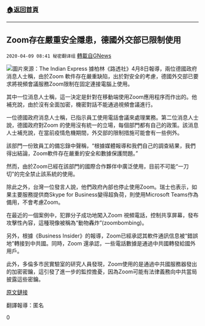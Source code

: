###  [:house:返回首頁](https://github.com/ourhimalayas/txt)
---

## Zoom存在嚴重安全隱患，德國外交部已限制使用
`2020-04-09 08:41 秘密翻译组` [轉載自GNews](https://gnews.org/zh-hant/167173/)

![](https://s3.amazonaws.com/gnews-media-offload/wp-content/uploads/2020/04/09080500/Picture-1-116.png)圖片來源：The Indian Express 
據柏林《路透社》4月8日報導，兩位德國政府消息人士稱，由於Zoom 軟件存在嚴重缺陷，出於對安全的考慮，德國外交部已要求將視頻會議服務Zoom限制在固定連接電腦上使用。

其中一位消息人士稱，這一決定是針對在移動端使用Zoom應用程序而作出的。他補充說，由於沒有全面加密，機密對話不能通過視頻會議進行。

一位德國政府消息人士稱，已指示員工使用電話會議來處理業務。第二位消息人士說，德國政府對Zoom 的使用沒有統一的立場，每個部門都有自己的政策。該消息人士補充說，在當前疫情危機期間，外交部的限制措施可能會有一些例外。

該部門一份致員工的備忘錄中聲稱，“根據媒體報導和我們自己的調查結果，我們得出結論，Zoom軟件存在嚴重的安全和數據保護問題。”

然而，由於Zoom已經在該部門的國際合作夥伴中廣泛使用，目前不可能“一刀切”的完全禁止該系統的使用。

除此之外，台灣一位發言人說，他們政府內部也停止使用Zoom。瑞士也表示，如果主要服務提供商Skype for Business變得超負荷，則使用Microsoft Teams作為備用，不會考慮Zoom。

在最近的一個案例中，犯罪分子成功地闖入Zoom 視頻電話，控制共享屏幕，發布攻擊性內容，這種現像被稱為“動物轟炸”(zoombombing)。

另外，根據《Business Insider》的報導，Zoom已經承認其軟件通訊信息被“錯誤地”轉接到中共國。同時，Zoom 還承認，一些電話數據是通過中共國轉發給國外用戶。

此外，多倫多市民實驗室的研究人員發現，Zoom使用的是通過中共國服務器發出的加密密鑰，這引發了進一步的監控擔憂，因為Zoom可能有法律義務向中共當局披露這些密鑰。

[原文鏈接](https://www.reuters.com/article/us-health-coronavirus-germany-zoom-idUSKBN21Q1SC?taid=5e8e0dc1f93002000189b3e7&amp;utm_campaign=trueAnthem:+Trending+Content&amp;utm_medium=trueAnthem&amp;utm_source=twitter)

翻譯報導：匿名

0
